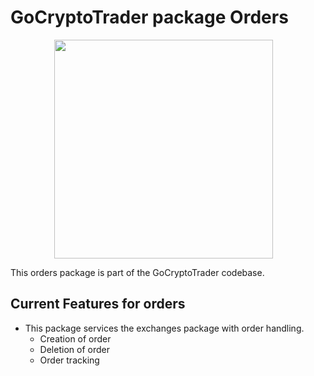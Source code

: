 # GoCryptoTrader package Orders

<img src="https://github.com/thrasher-corp/gocryptotrader/blob/master/web/src/assets/page-logo.png?raw=true" width="350px" height="350px" hspace="70">



This orders package is part of the GoCryptoTrader codebase.

## Current Features for orders

+ This package services the exchanges package with order handling.
  - Creation of order
  - Deletion of order
  - Order tracking


